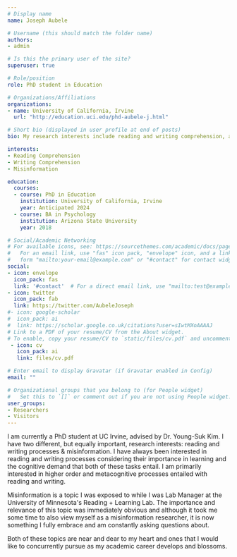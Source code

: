 ```yaml
---
# Display name
name: Joseph Aubele

# Username (this should match the folder name)
authors:
- admin

# Is this the primary user of the site?
superuser: true

# Role/position
role: PhD student in Education

# Organizations/Affiliations
organizations:
- name: University of California, Irvine
  url: "http://education.uci.edu/phd-aubele-j.html"

# Short bio (displayed in user profile at end of posts)
bio: My research interests include reading and writing comprehension, as well as misinformation. 

interests:
- Reading Comprehension
- Writing Comprehension
- Misinformation 

education:
  courses:
  - course: PhD in Education
    institution: University of California, Irvine
    year: Anticipated 2024
  - course: BA in Psychology
    institution: Arizona State University
    year: 2018

# Social/Academic Networking
# For available icons, see: https://sourcethemes.com/academic/docs/page-builder/#icons
#   For an email link, use "fas" icon pack, "envelope" icon, and a link in the
#   form "mailto:your-email@example.com" or "#contact" for contact widget.
social:
- icon: envelope
  icon_pack: fas
  link: '#contact'  # For a direct email link, use "mailto:test@example.org".
- icon: twitter
  icon_pack: fab
  link: https://twitter.com/AubeleJoseph
#- icon: google-scholar
#  icon_pack: ai
#  link: https://scholar.google.co.uk/citations?user=sIwtMXoAAAAJ
# Link to a PDF of your resume/CV from the About widget.
# To enable, copy your resume/CV to `static/files/cv.pdf` and uncomment the lines below.
 - icon: cv
   icon_pack: ai
   link: files/cv.pdf

# Enter email to display Gravatar (if Gravatar enabled in Config)
email: ""

# Organizational groups that you belong to (for People widget)
#   Set this to `[]` or comment out if you are not using People widget.
user_groups:
- Researchers
- Visitors
---
```


I am currently a PhD student at UC Irvine, advised by Dr. Young-Suk Kim. I have two different, but equally important, research interests: reading and writing processes & misinformation. I have always been interested in reading and writing processes considering their importance in learning and the cognitive demand that both of these tasks entail. I am primarily interested in higher order and metacognitive processes entailed with reading and writing.

Misinformation is a topic I was exposed to while I was Lab Manager at the University of Minnesota's Reading + Learning Lab. The importance and relevance of this topic was immediately obvious and although it took me some time to also view myself as a misinformation researcher, it is now something I fully embrace and am constantly asking questions about.

Both of these topics are near and dear to my heart and ones that I would like to concurrently pursue as my academic career develops and blossoms.
